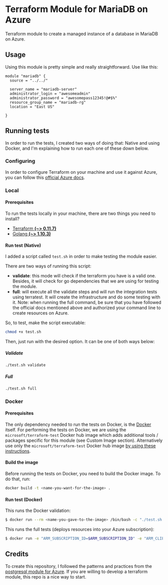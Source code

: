 # Terraform Module for MariaDB on Azure

Terraform module to create a managed instance of a database in MariaDB on Azure.

## Usage
Using this module is pretty simple and really straightforward. Use like this:

``` hcl
module "mariadb" {
  source = "../../"

  server_name = "mariadb-server"
  administrator_login = "awesomeadmin"
  administrator_password = "awesomepass12345!@#$%"
  resource_group_name = "mariadb-rg"
  location = "East US"

}
```

## Running tests
In order to run the tests, I created two ways of doing that: Native and using Docker,
and I'm explaining how to run each one of these down below.

### Configuring
In order to configure Terraform on your machine and use it against Azure, you can
follow this [official Azure docs](https://docs.microsoft.com/en-us/azure/virtual-machines/linux/terraform-install-configure).

### Local

#### Prerequisites
To run the tests locally in your machine, there are two things you need to install?

- [Terraform **(~> 0.11.7)**](https://www.terraform.io/downloads.html)
- [Golang **(~> 1.10.3)**](https://golang.org/dl/)

#### Run test (Native)
I added a script called ```test.sh``` in order to make testing the module easier.

There are two ways of running this script:
- **validate**: this mode will check if the terraform you have is a valid one. Besides,
it will check for go dependencies that we are using for testing the module.
- **full**: will execute all the validate steps and will run the integration tests using
terratest. It will create the infrastructure and do some testing with it. Note: when 
running the full command, be sure that you have followed the official docs mentioned above
and authorized your command line to create resources on Azure.

So, to test, make the script executable:

``` bash
chmod +x test.sh
```

Then, just run with the desired option. It can be one of both ways below:

##### Validate

``` bash
./test.sh validate
```

##### Full

``` bash
./test.sh full
```

### Docker

#### Prerequisites
The only dependency needed to run the tests on Docker, is the [Docker](https://www.docker.com/community-edition#/download) 
itself. For performing the tests on Docker, we are using the 
```microsoft/terraform-test``` Docker hub image which adds additional tools / packages
specific for this module (see Custom Image section).  Alternatively use only the
`microsoft/terraform-test` Docker hub image 
[by using these instructions](https://github.com/Azure/terraform-test).

#### Build the image
Before running the tests on Docker, you need to build the Docker image. To do that, run:

``` bash
docker build -t <name-you-want-for-the-image> .
```

#### Run test (Docker)

This runs the Docker validation:

```bash
$ docker run --rm <name-you-gave-to-the-image> /bin/bash -c "./test.sh validate"
```

This runs the full tests (deploys resources into your Azure subscription):

``` bash
$ docker run -e "ARM_SUBSCRIPTION_ID=$ARM_SUBSCRIPTION_ID" -e "ARM_CLIENT_ID=$ARM_CLIENT_ID" -e "ARM_CLIENT_SECRET=$ARM_CLIENT_SECRET" -e "ARM_TENANT_ID=$ARM_TENANT_ID" --rm <name-you-gave-to-the-image> bash -c "./test.sh full"
```

## Credits
To create this repository, I followed the patterns and practices from the 
[postgresql module for Azure](https://github.com/Azure/terraform-azurerm-postgresql/).
If you are willing to develop a terraform module, this repo is a nice way to start.